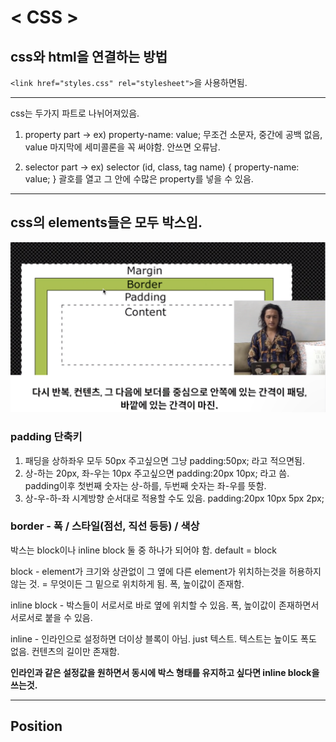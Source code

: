 # < CSS >

## css와 html을 연결하는 방법

`<link href="styles.css" rel="stylesheet">`을 사용하면됨.

---
css는 두가지 파트로 나뉘어져있음.

1. property part  -> ex) property-name: value;  무조건 소문자, 중간에 공백 없음, value 마지막에 세미콜론을 꼭 써야함. 안쓰면 오류남.

2. selector part  -> ex) selector (id, class, tag name) {
                              property-name: value;
                        }                             괄호를 열고 그 안에 수많은 property를 넣을 수 있음.

---

## css의 elements들은 모두 박스임.
![box](./image/box.png)

### padding 단축키 
1. 패딩을 상하좌우 모두 50px 주고싶으면 그냥 padding:50px; 라고 적으면됨.
2. 상-하는 20px, 좌-우는 10px 주고싶으면 padding:20px 10px; 라고 씀. padding이후 첫번째 숫자는 상-하를, 두번째 숫자는 좌-우를 뜻함.
3. 상-우-하-좌 시계방향 순서대로 적용할 수도 있음. padding:20px 10px 5px 2px;

### border - 폭 / 스타일(점선, 직선 등등) / 색상

박스는 block이나 inline block 둘 중 하나가 되어야 함. default = block

block - element가 크기와 상관없이 그 옆에 다른 element가 위치하는것을 허용하지 않는 것. = 무엇이든 그 밑으로 위치하게 됨. 폭, 높이값이 존재함.

inline block - 박스들이 서로서로 바로 옆에 위치할 수 있음. 폭, 높이값이 존재하면서 서로서로 붙을 수 있음.

inline - 인라인으로 설정하면 더이상 블록이 아님. just 텍스트. 텍스트는 높이도 폭도 없음. 컨텐츠의 길이만 존재함. 

**인라인과 같은 설정값을 원하면서 동시에 박스 형태를 유지하고 싶다면 inline block을 쓰는것.**

---
## Position

